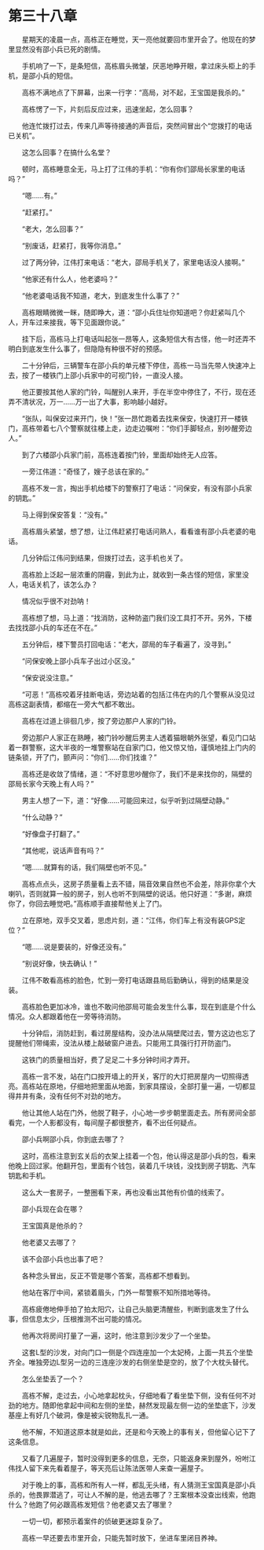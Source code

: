 #	第三十八章

　　星期天的凌晨一点，高栋正在睡觉，天一亮他就要回市里开会了。他现在的梦里显然没有邵小兵已死的剧情。

　　手机响了一下，是条短信，高栋眉头微皱，厌恶地睁开眼，拿过床头柜上的手机，是邵小兵的短信。

　　高栋不满地点了下屏幕，出来一行字：“高局，对不起，王宝国是我杀的。”

　　高栋愣了一下，片刻后反应过来，迅速坐起，怎么回事？

　　他连忙拨打过去，传来几声等待接通的声音后，突然间冒出个“您拨打的电话已关机”。

　　这怎么回事？在搞什么名堂？

　　顿时，高栋睡意全无，马上打了江伟的手机：“你有你们邵局长家里的电话吗？”

　　“嗯……有。”

　　“赶紧打。”

　　“老大，怎么回事？”

　　“别废话，赶紧打，我等你消息。”

　　过了两分钟，江伟打来电话：“老大，邵局手机关了，家里电话没人接啊。”

　　“他家还有什么人，他老婆吗？”

　　“他老婆电话我不知道，老大，到底发生什么事了？”

　　高栋眼睛微微一眯，随即睁大，道：“邵小兵住址你知道吧？你赶紧叫几个人，开车过来接我，等下见面跟你说。”

　　挂下后，高栋马上打电话叫起张一昂等人，这条短信大有古怪，他一时还弄不明白到底发生什么事了，但隐隐有种很不好的预感。

　　二十分钟后，三辆警车在邵小兵的单元楼下停住，高栋一马当先带人快速冲上去，按了一楼铁门上邵小兵家中的可视门铃，一直没人接。

　　他正要按其他人家的门铃，叫醒别人来开，手在半空中停住了，不行，现在还弄不清状况，万一……万一出了大事，影响越小越好。

　　“张队，叫保安过来开门，快！”张一昂忙跑着去找来保安，快速打开一楼铁门，高栋带着七八个警察就往楼上走，边走边嘱咐：“你们手脚轻点，别吵醒旁边人。”

　　到了六楼邵小兵家门前，高栋连着按门铃，里面却始终无人应答。

　　一旁江伟道：“奇怪了，嫂子总该在家的。”

　　高栋不发一言，掏出手机给楼下的警察打了电话：“问保安，有没有邵小兵家的钥匙。”

　　马上得到保安答复：“没有。”

　　高栋眉头紧皱，想了想，让江伟赶紧打电话问熟人，看看谁有邵小兵老婆的电话。

　　几分钟后江伟问到结果，但拨打过去，这手机也关了。

　　高栋脸上泛起一层浓重的阴霾，到此为止，就收到一条古怪的短信，家里没人，电话关机了，该怎么办？

　　情况似乎很不对劲呐！

　　高栋想了想，马上道：“找消防，这种防盗门我们没工具打不开。另外，下楼去找找邵小兵的车还在不在。”

　　五分钟后，楼下警员打回电话：“老大，邵局的车子看遍了，没寻到。”

　　“问保安晚上邵小兵车子出过小区没。”

　　“保安说没注意。”

　　“可恶！”高栋咬着牙挂断电话，旁边站着的包括江伟在内的几个警察从没见过高栋这副表情，都缩在一旁大气都不敢出。

　　高栋在过道上徘徊几步，按了旁边那户人家的门铃。

　　旁边那户人家正在熟睡，被门铃吵醒后男主人透着猫眼朝外张望，看见门口站着一群警察，这大半夜的一堆警察站在自家门口，他又惊又怕，谨慎地挂上门内的链条锁，开了门，颤声问：“你们……你们找谁？”

　　高栋还是收敛了情绪，道：“不好意思吵醒你了，我们不是来找你的，隔壁的邵局长家今天晚上有人吗？”

　　男主人想了一下，道：“好像……可能回来过，似乎听到过隔壁动静。”

　　“什么动静？”

　　“好像盘子打翻了。”

　　“其他呢，说话声音有吗？”

　　“嗯……就算有的话，我们隔壁也听不见。”

　　高栋点点头，这房子质量看上去不错，隔音效果自然也不会差，除非你拿个大喇叭，否则就算一般的房子，别人也听不到隔壁的说话。他只好道：“多谢，麻烦你了，你回去睡觉吧。”高栋顺手直接帮他关上了门。

　　立在原地，双手交叉着，思虑片刻，道：“江伟，你们车上有没有装GPS定位？”

　　“嗯……说是要装的，好像还没有。”

　　“别说好像，快去确认！”

　　江伟不敢看高栋的脸色，忙到一旁打电话跟县局后勤确认，得到的结果是没装。

　　高栋脸色更加冰冷，谁也不敢问他邵局可能会发生什么事，现在到底是个什么情况。众人都跟着他在一旁等待消防。

　　十分钟后，消防赶到，看过房屋结构，没办法从隔壁爬过去，警方这边也忘了提醒他们带绳索，没法从楼上敲破窗户进去。只能用工具强行打开防盗门。

　　这铁门的质量相当好，费了足足二十多分钟时间才弄开。

　　高栋一言不发，站在门口按开墙上的开关，客厅的大灯把房屋内一切照得透亮。高栋站在原地，仔细地把里面从地面，到家具摆设，全部打量一遍，一切都显得井井有条，没有任何不对劲的地方。

　　他让其他人站在门外，他脱了鞋子，小心地一步步朝里面走去。所有房间全部看完，一个人影都没有，每间屋子都很整齐，看不出任何疑点。

　　邵小兵啊邵小兵，你到底去哪了？

　　这时，高栋注意到玄关后的衣架上挂着一个包，他认得这是邵小兵的包，看来他晚上回过家。他翻开包，里面有个钱包，装着几千块钱，没找到房子钥匙、汽车钥匙和手机。

　　这么大一套房子，一整圈看下来，再也没看出其他有价值的线索了。

　　邵小兵现在会在哪？

　　王宝国真是他杀的？

　　他老婆又去哪了？

　　该不会邵小兵也出事了吧？

　　各种念头冒出，反正不管是哪个答案，高栋都不想看到。

　　他站在客厅中间，紧锁着眉头，门外一帮警察不知所措地等待。

　　高栋疲倦地伸手拍了拍太阳穴，让自己头脑更清醒些，判断到底发生了什么事，但信息太少，压根推测不出可能的情况。

　　他再次将房间打量了一遍，这时，他注意到沙发少了一个坐垫。

　　这套L型的沙发，对向门口一侧是个四连座加一个太妃椅，上面一共五个坐垫齐全。唯独旁边L型另一边的三连座沙发的右侧坐垫是空的，放了个大枕头替代。

　　怎么坐垫丢了一个？

　　高栋不解，走过去，小心地拿起枕头，仔细地看了看坐垫下侧，没有任何不对劲的地方。随即他拿起中间和左侧的坐垫，赫然发现最左侧一边的坐垫底下，沙发基座上有好几个破洞，像是被尖锐物乱扎一通。

　　他不解，不知道这原本就是如此，还是和今天晚上的事有关，但他留心记下了这条信息。

　　又看了几遍屋子，暂时没得到更多的信息，无奈，只能返身来到屋外，吩咐江伟找人留下来先看着屋子，等天亮后让陈法医带人来查一遍屋子。

　　对于晚上的事，高栋和所有人一样，都乱无头绪，有人猜测王宝国真是邵小兵杀的，他畏罪潜逃了，可让人不解的是，他逃去哪了？王案根本没查出线索，他跑什么？他跑了何必跟高栋发短信？他老婆又去了哪里？

　　一切一切，都预示着案件的侦破更迷踪复杂了。

　　高栋一早还要去市里开会，只能先暂时放下，坐进车里闭目养神。
